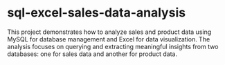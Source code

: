 # sql-excel-sales-data-analysis
This project demonstrates how to analyze sales and product data using MySQL for database management and Excel for data visualization. The analysis focuses on querying and extracting meaningful insights from two databases: one for sales data and another for product data.
